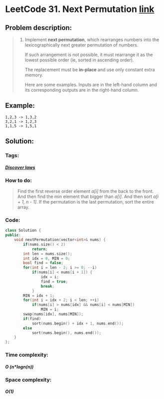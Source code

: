 # LeetCode 31. Next Permutation	 [link](https://leetcode.com/problems/next-permutation/)

## Problem description:

> 1. Implement **next permutation**, which rearranges numbers into the lexicographically next greater permutation of numbers.
>
>    If such arrangement is not possible, it must rearrange it as the lowest possible order (ie, sorted in ascending order).
>
>    The replacement must be **in-place** and use only constant extra memory.
>
>    Here are some examples. Inputs are in the left-hand column and its corresponding outputs are in the right-hand column.
>
>    

## Example:

```
1,2,3 -> 1,3,2
3,2,1 -> 1,2,3
1,1,5 -> 1,5,1
```

## Solution:

### Tags:

#### *[Discover laws](https://github.com/yang-233/Algorithm-note/tree/master/Discover-laws)* 

### How to do:

> Find the first reverse order element *a[i]* from the back to the front. And then find the min element that bigger than *a[i]*. And then sort *a[i + 1, n - 1]*. If the permutation is the last permutation, sort the entire array.

### Code:

```c++
class Solution {
public:
    void nextPermutation(vector<int>& nums) {
        if(nums.size() < 2)
            return;
        int len = nums.size();
        int idx = 0, MIN = 0;
        bool find = false;
        for(int i = len - 2; i >= 0; --i)
            if(nums[i] < nums[i + 1]) {
                idx = i;
                find = true;
                break;
            }
        MIN = idx + 1;
        for(int i = idx + 2; i < len; ++i)
            if(nums[i] > nums[idx] && nums[i] < nums[MIN])
                MIN = i;
        swap(nums[idx], nums[MIN]);
        if(find)
            sort(nums.begin() + idx + 1, nums.end());
        else
            sort(nums.begin(), nums.end());
    }
};
```

### Time complexity:

#### *O (n\*logn(n))*

### Space complexity:

#### *O(1)*

